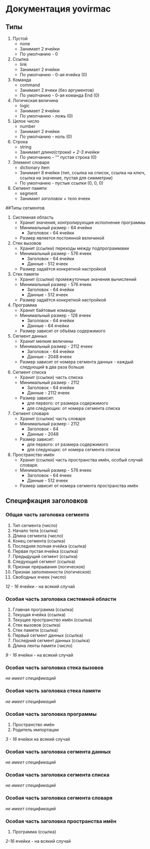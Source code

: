 # Документация yovirmac
## Типы
1. Пустой
    * none
    * Занимает 2 ячейки
    * По умолчанию - 0
2. Ссылка
    * link
    * Занимает 2 ячейки
    * По умолчанию - 0-ая ячейка (0)
3. Команда
    * command
    * Занимает 2 ячеки (без аргументов)
    * По умолчанию - 0-ая команда End (0)
4. Логическая величина
    * logic
    * Занимает 2 ячейки
    * По умолчанию - ложь (0)
5. Целое число
    * number
    * Занимает 2 ячейки
    * По умолчанию - ноль (0)
6. Строка
    * string
    * Занимает *длина(строки) + 2-3 ячейки*
    * По умолчанию - "" пустая строка (0)
7. Элемент словаря
    * dictionary item
    * Занимает 8 ячейки (тип, ссылка на список,
    ссылка на ключ, ссылка на значение, пустая для
    симметрии)
    * По умолчанию - пустые ссылки (0, 0, 0)
8. Сегмент памяти
    * segment
    * Занимает *заголовок + тело* ячеек
    
##Типы сегментов
1. Системная область
    * Хранит значения, контролирующие исполнение
    программы
    * Минимальный размер - 64 ячейки
        * Заголовок - 64 ячейки
    * Размер является постоянной величиной
2. Стек вызовов
    * Хранит (ссылки) переходы между подпрограммами
    * Минимальный размер - 576 ячеек
        * Заголовок - 64 ячейки
        * Данные - 512 ячеек
    * Размер задаётся конкретной настройкой
3. Стек памяти
    * Хранит (ссылки) промежуточные значения 
    вычислений
    * Минимальный размер - 576 ячеек
        * Заголовок - 64 ячейки
        * Данные - 512 ячеек
    * Размер задаётся конкретной настройкой
4. Программа
    * Хранит байтовые команды
    * Минимальный размер - 128 ячеек
        * Заголовок - 64 ячейки
        * Данные - 64 ячейки
    * Размер зависит от объёма содержимого
5. Сегмент данных
    * Хранит мелкие величины
    * Минимальный размер - 2112 ячеек
        * Заголовок - 64 ячейки
        * Данные - 2048 ячеек
    * Размер зависит от номера сегмента данных -
     каждый следующий в два раза больше
6. Сегмент списка
    * Хранит (ссылки) часть списка
    * Минимальный размер - 2112
        * Заголовок - 64 ячейки
        * Данные - 2112 ячеек
    * Размер зависит:
        * для первого: от размера содержимого
        * для следующих: от номера сегмента списка   
7. Сегмент словаря
    * Хранит (ссылки) часть словаря
    * Минимальный размер - 2112
        * Заголовок - 64
        * Данные - 2048
    * Размер зависит:
        * для первого: от размера содержимого
        * для следующих: от номера сегмента списка
8. Пространство имён
    * Хранит (ссылки) часть пространства имён,
    особый случай словаря.
    * Минимальный размер - 576 ячеек
        * Заголовок - 64 ячеек
        * Данные - 512 ячеек
    * Размер зависит от номера сегмента пространства
     имён

## Специфкация заголовков
### Общая часть заголовка сегмента

1. Тип сегмента (число)
2. Начало тела (ссылка)
3. Длина сегмента (число)
4. Конец сегмента (ссылка)
5. Последняя полная ячейка (ссылка)
6. Первая пустая ячейка (ссылка)
7. Предыдущий сегмент (ссылка)
8. Следующий сегмент (ссылка)
9. Признак прерывания (логическое)
10. Признак заполненности (логическое)
11. Свободных ячеек (число)

*12 - 16* ячейки - на всякий случай

### Особая часть заголовка системной области

1. Главная программа (ссылка)
2. Текущая ячейка (ссылка)
3. Текущее пространство имён (ссылка)
4. Стек вызовов (ссылка)
5. Стек памяти (ссылка)
6. Первый сегмент данных (ссылка)
7. Последний сегмент данных (ссылка)
8. Длина ленты памяти (число)

*9 - 16* ячейки - на всякий случай

### Особая часть заголовка стека вызовов

*не имеет спецификаций*

### Особая часть заголовка стека памяти

*не имеет спецификаций*

### Особая часть заголовка программы

1. Пространство имён
2. Родитель импортации

*3 - 16* ячейки на всякий случай

### Особая часть заголовка сегмента данных

*не имеет спецификаций*

### Особая часть заголовка сегмента списка

*не имеет спецификаций*

### Особая часть заголовка сегмента словаря

*не имеет спецификаций*

### Особая часть заголовка пространства имён

1. Программа (ссылка)

*2-16* ячейки - на всякий случай
